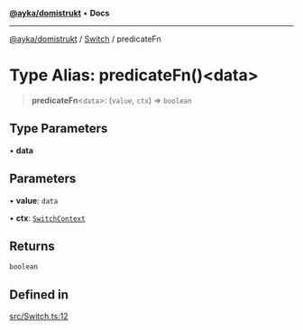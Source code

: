 [**@ayka/domistrukt**](../../../README.md) • **Docs**

***

[@ayka/domistrukt](../../../globals.md) / [Switch](../README.md) / predicateFn

# Type Alias: predicateFn()\<data\>

> **predicateFn**\<`data`\>: (`value`, `ctx`) => `boolean`

## Type Parameters

• **data**

## Parameters

• **value**: `data`

• **ctx**: [`SwitchContext`](../classes/SwitchContext.md)

## Returns

`boolean`

## Defined in

[src/Switch.ts:12](https://github.com/AndreyMork/domistrukt/blob/c8d404d2a2ad3b5db17fcead4d4e5821b1cc97ac/src/Switch.ts#L12)
